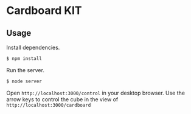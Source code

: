 Cardboard KIT
=============

## Usage
Install dependencies.
```sh
$ npm install
```
Run the server.
```sh
$ node server
```
Open `http://localhost:3000/control` in your desktop browser. Use the arrow keys to control the cube in the view of `http://localhost:3000/cardboard`
